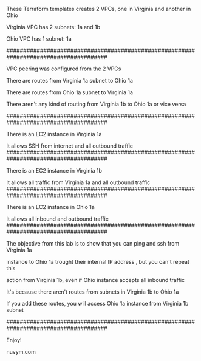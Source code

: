These Terraform templates creates 2 VPCs, one in Virginia and another in Ohio

Virginia VPC has 2 subnets: 1a and 1b 

Ohio VPC has 1 subnet: 1a 

######################################################################################

VPC peering was configured from the 2 VPCs 

There are routes from Virginia 1a subnet to Ohio 1a

There are routes from Ohio 1a subnet to Virginia 1a

There aren't any kind of routing from Virginia 1b to Ohio 1a or vice versa

######################################################################################

There is an EC2 instance in Virginia 1a

It allows SSH from internet and all outbound traffic
######################################################################################

There is an EC2 instance in Virginia 1b

It allows all traffic from Virginia 1a and all outbound traffic
######################################################################################

There is an EC2 instance in Ohio 1a

It allows all inbound and outbound traffic 
######################################################################################

The objective from this lab is to show that you can ping and ssh from Virginia 1a 

instance to Ohio 1a trought their internal IP address , but you can't repeat this 

action from Virginia 1b, even if Ohio instance accepts all inbound traffic

It's because there aren't routes from subnets in Virginia 1b to Ohio 1a

If you add these routes, you will access Ohio 1a instance from Virginia 1b subnet 

######################################################################################

Enjoy! 

nuvym.com
